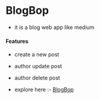 # BlogBop

- it is a blog web app like medium

#### Features

- create a new post
- author update post
- author delete post

- explore here :- [BlogBop](https://blog-bop.vercel.app/)
